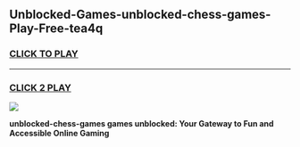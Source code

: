 
## Unblocked-Games-unblocked-chess-games-Play-Free-tea4q
<h3>
<a href="https://premium76.site?title=unblocked-chess-games&ref=12A">CLICK TO PLAY</a></h3>
<hr>

<h3>
<a href="https://premium76.site?title=unblocked-chess-games&ref=12A">CLICK 2 PLAY</a>
  
</h3>

<a href="https://premium76.site?title=unblocked-chess-games&ref=12A"><img src="https://clearcache.store/games.png"></a>


**unblocked-chess-games games unblocked: Your Gateway to Fun and Accessible Online Gaming**
